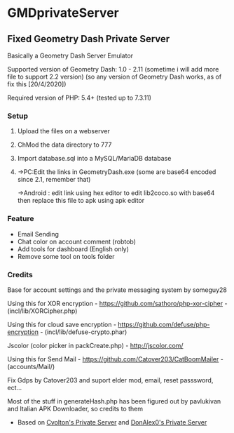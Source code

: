 # GMDprivateServer
## Fixed Geometry Dash Private Server
Basically a Geometry Dash Server Emulator

Supported version of Geometry Dash: 1.0 - 2.11 (sometime i will add more file to support 2.2 version) (so any version of Geometry Dash works, as of fix this [20/4/2020])

Required version of PHP: 5.4+ (tested up to 7.3.11)

### Setup
1) Upload the files on a webserver
2) ChMod the data directory to 777
3) Import database.sql into a MySQL/MariaDB database
4) ->PC:Edit the links in GeometryDash.exe (some are base64 encoded since 2.1, remember that)

   ->Android : edit link using hex editor to edit lib2coco.so with base64 then replace this file to apk using apk editor
   
### Feature
- Email Sending
- Chat color on account comment (robtob)
- Add tools for dashboard (English only)
- Remove some tool on tools folder

### Credits
Base for account settings and the private messaging system by someguy28

Using this for XOR encryption - https://github.com/sathoro/php-xor-cipher - (incl/lib/XORCipher.php)

Using this for cloud save encryption - https://github.com/defuse/php-encryption - (incl/lib/defuse-crypto.phar)

Jscolor (color picker in packCreate.php) - http://jscolor.com/

Using this for Send Mail - https://github.com/Catover203/CatBoomMailer - (accounts/Mail/)

Fix Gdps by Catover203 and suport elder mod, email, reset passsword, ect...

Most of the stuff in generateHash.php has been figured out by pavlukivan and Italian APK Downloader, so credits to them

* Based on [Cvolton's Private Server](https://github.com/Cvolton/GMDprivateServer) and [DonAlex0's Private Server](https://github.com/DonAlex0/GMDPrivateServer)
